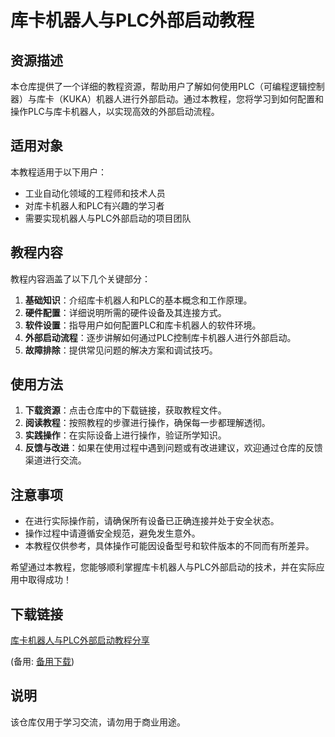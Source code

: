 # 库卡机器人与PLC外部启动教程

## 资源描述
本仓库提供了一个详细的教程资源，帮助用户了解如何使用PLC（可编程逻辑控制器）与库卡（KUKA）机器人进行外部启动。通过本教程，您将学习到如何配置和操作PLC与库卡机器人，以实现高效的外部启动流程。

## 适用对象
本教程适用于以下用户：
- 工业自动化领域的工程师和技术人员
- 对库卡机器人和PLC有兴趣的学习者
- 需要实现机器人与PLC外部启动的项目团队

## 教程内容
教程内容涵盖了以下几个关键部分：
1. **基础知识**：介绍库卡机器人和PLC的基本概念和工作原理。
2. **硬件配置**：详细说明所需的硬件设备及其连接方式。
3. **软件设置**：指导用户如何配置PLC和库卡机器人的软件环境。
4. **外部启动流程**：逐步讲解如何通过PLC控制库卡机器人进行外部启动。
5. **故障排除**：提供常见问题的解决方案和调试技巧。

## 使用方法
1. **下载资源**：点击仓库中的下载链接，获取教程文件。
2. **阅读教程**：按照教程的步骤进行操作，确保每一步都理解透彻。
3. **实践操作**：在实际设备上进行操作，验证所学知识。
4. **反馈与改进**：如果在使用过程中遇到问题或有改进建议，欢迎通过仓库的反馈渠道进行交流。

## 注意事项
- 在进行实际操作前，请确保所有设备已正确连接并处于安全状态。
- 操作过程中请遵循安全规范，避免发生意外。
- 本教程仅供参考，具体操作可能因设备型号和软件版本的不同而有所差异。

希望通过本教程，您能够顺利掌握库卡机器人与PLC外部启动的技术，并在实际应用中取得成功！

## 下载链接
[库卡机器人与PLC外部启动教程分享](https://pan.quark.cn/s/b09c02547537) 

(备用: [备用下载](https://pan.baidu.com/s/1pc5i-u9yN5uAUvRegApwVg?pwd=1234))

## 说明

该仓库仅用于学习交流，请勿用于商业用途。
